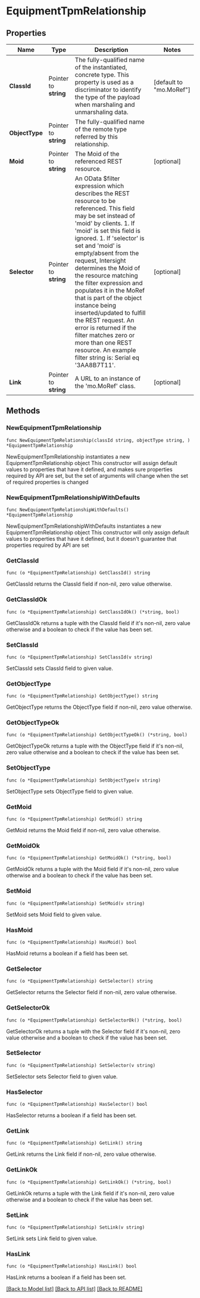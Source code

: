 # EquipmentTpmRelationship

## Properties

Name | Type | Description | Notes
------------ | ------------- | ------------- | -------------
**ClassId** | Pointer to **string** | The fully-qualified name of the instantiated, concrete type. This property is used as a discriminator to identify the type of the payload when marshaling and unmarshaling data. | [default to "mo.MoRef"]
**ObjectType** | Pointer to **string** | The fully-qualified name of the remote type referred by this relationship. | 
**Moid** | Pointer to **string** | The Moid of the referenced REST resource. | [optional] 
**Selector** | Pointer to **string** | An OData $filter expression which describes the REST resource to be referenced. This field may be set instead of &#39;moid&#39; by clients. 1. If &#39;moid&#39; is set this field is ignored. 1. If &#39;selector&#39; is set and &#39;moid&#39; is empty/absent from the request, Intersight determines the Moid of the resource matching the filter expression and populates it in the MoRef that is part of the object instance being inserted/updated to fulfill the REST request. An error is returned if the filter matches zero or more than one REST resource. An example filter string is: Serial eq &#39;3AA8B7T11&#39;. | [optional] 
**Link** | Pointer to **string** | A URL to an instance of the &#39;mo.MoRef&#39; class. | [optional] 

## Methods

### NewEquipmentTpmRelationship

`func NewEquipmentTpmRelationship(classId string, objectType string, ) *EquipmentTpmRelationship`

NewEquipmentTpmRelationship instantiates a new EquipmentTpmRelationship object
This constructor will assign default values to properties that have it defined,
and makes sure properties required by API are set, but the set of arguments
will change when the set of required properties is changed

### NewEquipmentTpmRelationshipWithDefaults

`func NewEquipmentTpmRelationshipWithDefaults() *EquipmentTpmRelationship`

NewEquipmentTpmRelationshipWithDefaults instantiates a new EquipmentTpmRelationship object
This constructor will only assign default values to properties that have it defined,
but it doesn't guarantee that properties required by API are set

### GetClassId

`func (o *EquipmentTpmRelationship) GetClassId() string`

GetClassId returns the ClassId field if non-nil, zero value otherwise.

### GetClassIdOk

`func (o *EquipmentTpmRelationship) GetClassIdOk() (*string, bool)`

GetClassIdOk returns a tuple with the ClassId field if it's non-nil, zero value otherwise
and a boolean to check if the value has been set.

### SetClassId

`func (o *EquipmentTpmRelationship) SetClassId(v string)`

SetClassId sets ClassId field to given value.


### GetObjectType

`func (o *EquipmentTpmRelationship) GetObjectType() string`

GetObjectType returns the ObjectType field if non-nil, zero value otherwise.

### GetObjectTypeOk

`func (o *EquipmentTpmRelationship) GetObjectTypeOk() (*string, bool)`

GetObjectTypeOk returns a tuple with the ObjectType field if it's non-nil, zero value otherwise
and a boolean to check if the value has been set.

### SetObjectType

`func (o *EquipmentTpmRelationship) SetObjectType(v string)`

SetObjectType sets ObjectType field to given value.


### GetMoid

`func (o *EquipmentTpmRelationship) GetMoid() string`

GetMoid returns the Moid field if non-nil, zero value otherwise.

### GetMoidOk

`func (o *EquipmentTpmRelationship) GetMoidOk() (*string, bool)`

GetMoidOk returns a tuple with the Moid field if it's non-nil, zero value otherwise
and a boolean to check if the value has been set.

### SetMoid

`func (o *EquipmentTpmRelationship) SetMoid(v string)`

SetMoid sets Moid field to given value.

### HasMoid

`func (o *EquipmentTpmRelationship) HasMoid() bool`

HasMoid returns a boolean if a field has been set.

### GetSelector

`func (o *EquipmentTpmRelationship) GetSelector() string`

GetSelector returns the Selector field if non-nil, zero value otherwise.

### GetSelectorOk

`func (o *EquipmentTpmRelationship) GetSelectorOk() (*string, bool)`

GetSelectorOk returns a tuple with the Selector field if it's non-nil, zero value otherwise
and a boolean to check if the value has been set.

### SetSelector

`func (o *EquipmentTpmRelationship) SetSelector(v string)`

SetSelector sets Selector field to given value.

### HasSelector

`func (o *EquipmentTpmRelationship) HasSelector() bool`

HasSelector returns a boolean if a field has been set.

### GetLink

`func (o *EquipmentTpmRelationship) GetLink() string`

GetLink returns the Link field if non-nil, zero value otherwise.

### GetLinkOk

`func (o *EquipmentTpmRelationship) GetLinkOk() (*string, bool)`

GetLinkOk returns a tuple with the Link field if it's non-nil, zero value otherwise
and a boolean to check if the value has been set.

### SetLink

`func (o *EquipmentTpmRelationship) SetLink(v string)`

SetLink sets Link field to given value.

### HasLink

`func (o *EquipmentTpmRelationship) HasLink() bool`

HasLink returns a boolean if a field has been set.


[[Back to Model list]](../README.md#documentation-for-models) [[Back to API list]](../README.md#documentation-for-api-endpoints) [[Back to README]](../README.md)


